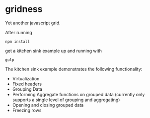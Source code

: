 gridness
========

Yet another javascript grid.

After running 
```
npm install
```

get a kitchen sink example up and running with 
```
gulp
```

The kitchen sink example demonstrates the following functionality:

- Virtualization
- Fixed headers
- Grouping Data 
- Performing Aggregate functions on grouped data (currently only supports a single level of grouping and aggregating)
- Opening and closing grouped data
- Freezing rows